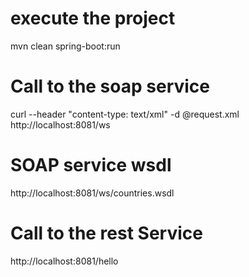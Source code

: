 # execute the project

mvn clean spring-boot:run

# Call to the soap service

curl --header "content-type: text/xml" -d @request.xml http://localhost:8081/ws

# SOAP service wsdl

http://localhost:8081/ws/countries.wsdl

# Call to the rest Service

http://localhost:8081/hello
